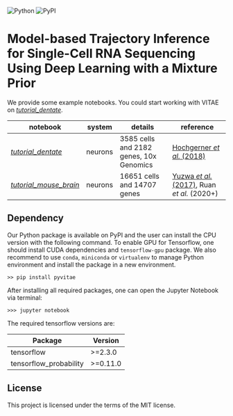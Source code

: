 ![Python](https://raw.githubusercontent.com/jaydu1/VITAE/master/img/badge_python.svg)
![PyPI](https://raw.githubusercontent.com/jaydu1/VITAE/master/img/badge_pypi.svg)

# Model-based Trajectory Inference for Single-Cell RNA Sequencing Using Deep Learning with a Mixture Prior



We provide some example notebooks. You could start working with VITAE on [*tutorial\_dentate*](https://github.com/jaydu1/VITAE/blob/master/tutorials/tutorial_dentate.ipynb).

notebook | system | details | reference
---|---|---|---
[*tutorial\_dentate*](https://github.com/jaydu1/VITAE/blob/master/tutorials/tutorial_dentate.ipynb) | neurons | 3585 cells and 2182 genes, 10x Genomics | [Hochgerner *et al.* (2018)](https://www.nature.com/articles/s41593-017-0056-2)
[*tutorial\_mouse\_brain*](https://github.com/jaydu1/VITAE/blob/master/tutorials/tutorial_mouse_brain.ipynb) | neurons | 16651 cells and 14707 genes | [Yuzwa *et al.* (2017)](https://www.cell.com/cell-reports/comments/S2211-1247(17)31813-2), Ruan *et al.* (2020+)


## Dependency

Our Python package is available on PyPI and the user can install the CPU version with the following command. To enable GPU for Tensorflow, one should install CUDA dependencies and `tensorflow-gpu` package. We also recommend to use `conda`, `miniconda` or `virtualenv` to manage Python environment and install the package in a new environment.

```
>> pip install pyvitae
```

After installing all required packages, one can open the Jupyter Notebook via terminal:

```
>>> jupyter notebook
```

The required tensorflow versions are: 

Package|Version
---|---
tensorflow|>=2.3.0
tensorflow_probability|>=0.11.0

## License
This project is licensed under the terms of the MIT license.